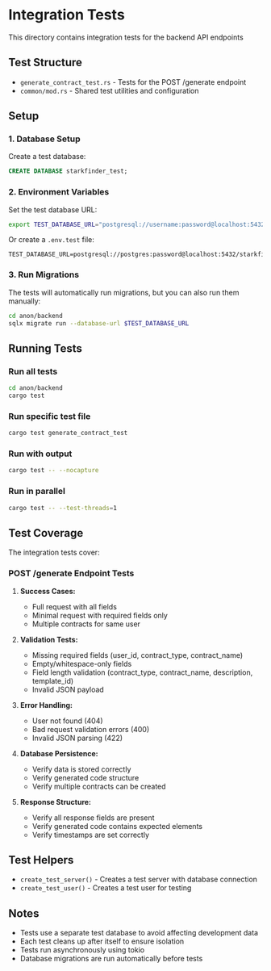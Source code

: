 # Integration Tests

This directory contains integration tests for the backend API endpoints

## Test Structure

- `generate_contract_test.rs` - Tests for the POST /generate endpoint
- `common/mod.rs` - Shared test utilities and configuration

## Setup

### 1. Database Setup

Create a test database:

```sql
CREATE DATABASE starkfinder_test;
```

### 2. Environment Variables

Set the test database URL:

```bash
export TEST_DATABASE_URL="postgresql://username:password@localhost:5432/starkfinder_test"
```

Or create a `.env.test` file:

```env
TEST_DATABASE_URL=postgresql://postgres:password@localhost:5432/starkfinder_test
```

### 3. Run Migrations

The tests will automatically run migrations, but you can also run them manually:

```bash
cd anon/backend
sqlx migrate run --database-url $TEST_DATABASE_URL
```

## Running Tests

### Run all tests

```bash
cd anon/backend
cargo test
```

### Run specific test file

```bash
cargo test generate_contract_test
```

### Run with output

```bash
cargo test -- --nocapture
```

### Run in parallel

```bash
cargo test -- --test-threads=1
```

## Test Coverage

The integration tests cover:

### POST /generate Endpoint Tests

1. **Success Cases:**
   - Full request with all fields
   - Minimal request with required fields only
   - Multiple contracts for same user

2. **Validation Tests:**
   - Missing required fields (user_id, contract_type, contract_name)
   - Empty/whitespace-only fields
   - Field length validation (contract_type, contract_name, description, template_id)
   - Invalid JSON payload

3. **Error Handling:**
   - User not found (404)
   - Bad request validation errors (400)
   - Invalid JSON parsing (422)

4. **Database Persistence:**
   - Verify data is stored correctly
   - Verify generated code structure
   - Verify multiple contracts can be created

5. **Response Structure:**
   - Verify all response fields are present
   - Verify generated code contains expected elements
   - Verify timestamps are set correctly

## Test Helpers

- `create_test_server()` - Creates a test server with database connection
- `create_test_user()` - Creates a test user for testing

## Notes

- Tests use a separate test database to avoid affecting development data
- Each test cleans up after itself to ensure isolation
- Tests run asynchronously using tokio
- Database migrations are run automatically before tests
